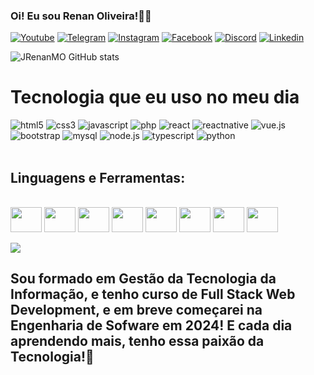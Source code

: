 ### Oi! Eu sou Renan Oliveira!🖐🏻

[![Youtube](https://img.shields.io/badge/YouTube-FF0000?style=for-the-badge&logo=youtube&logoColor=white)](https://youtube.com/@joserenan4170?si=qYnGv6iuPBsj-1cU)
[![Telegram](https://img.shields.io/badge/Telegram-2CA5E0?style=for-the-badge&logo=telegram&logoColor=white)](t.me/@Bedilius)
[![Instagram](https://img.shields.io/badge/Instagram-E4405F?style=for-the-badge&logo=instagram&logoColor=white)](https://www.instagram.com/j.renan007/)
[![Facebook](https://img.shields.io/badge/Facebook-1877F2?style=for-the-badge&logo=facebook&logoColor=white)](https://www.facebook.com/profile.php?id=100086162875031)
[![Discord](https://img.shields.io/badge/Discord-7289DA?style=for-the-badge&logo=discord&logoColor=white)](https://discord.com/channels/@jrenanmo)
[![Linkedin](https://img.shields.io/badge/LinkedIn-0077B5?style=for-the-badge&logo=linkedin&logoColor=white)](https://www.linkedin.com/in/jrenan007/)

![JRenanMO GitHub stats](https://github-readme-stats.vercel.app/api?username=JRenanMO&show_icons=true&theme=dracula)

# Tecnologia que eu uso no meu dia

<div style="display: inline_block">
    <img alig="center" alt="html5" src="https://img.shields.io/badge/HTML5-E34F26?style=for-the-badge&logo=html5&logoColor=white" />
    <img alig="center" alt="css3" src="https://img.shields.io/badge/CSS3-1572B6?style=for-the-badge&logo=css3&logoColor=white" />
    <img alig="center" alt="javascript" src="https://img.shields.io/badge/JavaScript-323330?style=for-the-badge&logo=javascript&logoColor=F7DF1E" />
    <img alig="center" alt="php" src="https://img.shields.io/badge/PHP-777BB4?style=for-the-badge&logo=php&logoColor=white" />
    <img alig="center" alt="react" src="https://img.shields.io/badge/React-20232A?style=for-the-badge&logo=react&logoColor=61DAFB" />
    <img alig="center" alt="reactnative" src="https://img.shields.io/badge/React_Native-20232A?style=for-the-badge&logo=react&logoColor=61DAFB" />
    <img alig="center" alt="vue.js" src="https://img.shields.io/badge/Vue.js-35495E?style=for-the-badge&logo=vue.js&logoColor=4FC08D" />
    <img alig="center" alt="bootstrap" src="https://img.shields.io/badge/Bootstrap-563D7C?style=for-the-badge&logo=bootstrap&logoColor=white" />
    <img alig="center" alt="mysql" src="https://img.shields.io/badge/MySQL-00000F?style=for-the-badge&logo=mysql&logoColor=white" />
    <img alig="center" alt="node.js" src="https://img.shields.io/badge/Node.js-43853D?style=for-the-badge&logo=node.js&logoColor=white" />
    <img alig="center" alt="typescript" src="https://img.shields.io/badge/TypeScript-007ACC?style=for-the-badge&logo=typescript&logoColor=white" />
    <img alig="center" alt="python" src="https://img.shields.io/badge/Python-14354C?style=for-the-badge&logo=python&logoColor=white" />
</div><br/>

## **Linguagens e Ferramentas:**  

<div style="display: inline_block"><br>
  <img src="https://github.com/JRenanMO/JRenanMO/blob/main/Profile--GitHubAuxiliaryFiles/javascript-plain.svg" width="50" height="40" align="center"/>
  <img src="https://github.com/JRenanMO/JRenanMO/blob/main/Profile--GitHubAuxiliaryFiles/typescript-original.svg" width="50" height="40" align="center"/>
  <img src="https://github.com/JRenanMO/JRenanMO/blob/main/Profile--GitHubAuxiliaryFiles/react-original.svg" width="50" height="40" align="center"/>
  <img src="https://github.com/JRenanMO/JRenanMO/blob/main/Profile--GitHubAuxiliaryFiles/nodejs-original.svg" width="50" height="40" align="center"/>
  <img src="https://github.com/JRenanMO/JRenanMO/blob/main/Profile--GitHubAuxiliaryFiles/express-original.svg" width="50" height="40" align="center"/>
  <img src="https://github.com/JRenanMO/JRenanMO/blob/main/Profile--GitHubAuxiliaryFiles/git-plain.svg" width="50" height="40" align="center"/>
  <img src="https://github.com/JRenanMO/JRenanMO/blob/main/Profile--GitHubAuxiliaryFiles/mysql-plain.svg" width="50" height="40" align="center"/>
  <img src="https://github.com/JRenanMO/JRenanMO/blob/main/Profile--GitHubAuxiliaryFiles/mongodb-original.svg" width="50" height="40" align="center"/>

</div><br>

<a href="https://github.com/Gurupreet">
  <img align="center" src="https://github-readme-stats.vercel.app/api/top-langs/?username=JRenanMO&theme=dracula&hide_langs_below=1" />
</a>

## Sou formado em Gestão da Tecnologia da Informação, e tenho curso de Full Stack Web Development, e em breve começarei na Engenharia de Sofware em 2024! E cada dia aprendendo mais, tenho essa paixão da Tecnologia!🚀
